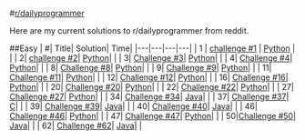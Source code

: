 #[r/dailyprogrammer](https://www.reddit.com/r/dailyprogrammer)

Here are my current solutions to r/dailyprogrammer from reddit.

##Easy
| #| Title| Solution| Time|
|---|---|---|---|
| 1 | [challenge #1](https://www.reddit.com/r/dailyprogrammer/comments/pih8x/easy_challenge_1/)  | [Python](https://github.com/joshvocal/dailyprogrammer/blob/master/Easy/Python/challenge1.py)   |   |
| 2| [challenge #2](https://www.reddit.com/r/dailyprogrammer/comments/pjbj8/easy_challenge_2/)| [Python](https://github.com/joshvocal/dailyprogrammer/blob/master/Easy/Python/challenge2.py)|   |
| 3| [Challenge #3](https://www.reddit.com/r/dailyprogrammer/comments/pkw2m/2112012_challenge_3_easy/)| [Python](https://github.com/joshvocal/dailyprogrammer/blob/master/Easy/Python/challenge3.py)|   |
| 4| [Challenge #4](https://www.reddit.com/r/dailyprogrammer/comments/pm6oj/2122012_challenge_4_easy/)| [Python](https://github.com/joshvocal/dailyprogrammer/blob/master/Easy/Python/challenge4.py)|   |
| 8| [Challenge #8](https://www.reddit.com/r/dailyprogrammer/comments/pserp/2162012_challenge_8_easy/)| [Python](https://github.com/joshvocal/dailyprogrammer/blob/master/Easy/Python/challenge8.py)| |
| 9| [Challenge #9](https://www.reddit.com/r/dailyprogrammer/comments/pu1rf/2172012_challenge_9_easy/)| [Python](https://github.com/joshvocal/dailyprogrammer/blob/master/Easy/Python/challenge9.py)| |
| 11| [Challenge #11](https://www.reddit.com/r/dailyprogrammer/comments/pwons/2192012_challenge_11_easy/)| [Python](https://github.com/joshvocal/dailyprogrammer/blob/master/Easy/Python/challenge11.py)|   |
| 12| [Challenge #12](https://www.reddit.com/r/dailyprogrammer/comments/pxs2x/2202012_challenge_12_easy/)| [Python](https://github.com/joshvocal/dailyprogrammer/blob/master/Easy/Python/challenge12.py)|   |
| 16| [Challenge #16](https://www.reddit.com/r/dailyprogrammer/comments/q8aom/2272012_challenge_16_easy/)| [Python](https://github.com/joshvocal/dailyprogrammer/blob/master/Easy/Python/challenge16.py)|   |
| 20| [Challenge #20](https://www.reddit.com/r/dailyprogrammer/comments/qnkro/382012_challenge_20_easy/)| [Python](https://github.com/joshvocal/dailyprogrammer/blob/master/Easy/Python/challenge20.py)|   |
| 22| [Challenge #22](https://www.reddit.com/r/dailyprogrammer/comments/qr0hg/3102012_challenge_22_easy/)| [Python](https://github.com/joshvocal/dailyprogrammer/blob/master/Easy/Python/challenge22.py)|   |
| 27| [Challenge #27](https://www.reddit.com/r/dailyprogrammer/comments/r0r3h/3172012_challenge_27_easy/)| [Python](https://github.com/joshvocal/dailyprogrammer/blob/master/Easy/Python/challenge27.py)|   |
| 34| [Challenge #34](https://www.reddit.com/r/dailyprogrammer/comments/rmmn8/3312012_challenge_34_easy/)| [Java](https://github.com/joshvocal/dailyprogrammer/blob/master/Easy/Java/challenge34.java)|   |
| 37| [Challenge #37](https://www.reddit.com/r/dailyprogrammer/comments/rzdwq/482012_challenge_37_easy/)| [C](https://github.com/joshvocal/dailyprogrammer/blob/master/Easy/C/challenge37.c)|   |
| 39| [Challenge #39](https://www.reddit.com/r/dailyprogrammer/comments/s6bas/4122012_challenge_39_easy/)| [Java](https://github.com/joshvocal/dailyprogrammer/blob/master/Easy/Java/challenge39.java)|   |
| 40| [Challenge #40](https://www.reddit.com/r/dailyprogrammer/comments/schtf/4162012_challenge_40_easy/)| [Java](https://github.com/joshvocal/dailyprogrammer/blob/master/Easy/Java/challenge40.java)|   |
| 46| [Challenge #46](https://www.reddit.com/r/dailyprogrammer/comments/szz5y/4302012_challenge_46_easy/)| [Python](https://github.com/joshvocal/dailyprogrammer/blob/master/Easy/Python/challenge46.py)|   |
| 47| [Challenge #47](https://www.reddit.com/r/dailyprogrammer/comments/t33vi/522012_challenge_47_easy/)| [Python](https://github.com/joshvocal/dailyprogrammer/blob/master/Easy/Python/challenge47.py)|   |
| 50|[Challenge #50](https://www.reddit.com/r/dailyprogrammer/comments/teua8/592012_challenge_50_easy/)| [Java](https://github.com/joshvocal/dailyprogrammer/blob/master/Easy/Java/challenge50.java)| |
| 62| [Challenge #62](https://www.reddit.com/r/dailyprogrammer/comments/urqcx/682012_challenge_62_easy/)| [Java](https://github.com/joshvocal/dailyprogrammer/blob/master/Easy/Java/challenge62.java)|   |
